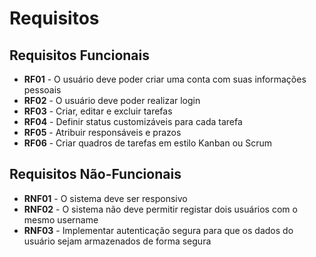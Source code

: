 # Requisitos

## Requisitos Funcionais

- **RF01** - O usuário deve poder criar uma conta com suas informações pessoais
- **RF02** - O usuário deve poder realizar login
- **RF03** - Criar, editar e excluir tarefas
- **RF04** - Definir status customizáveis para cada tarefa
- **RF05** - Atribuir responsáveis e prazos
- **RF06** - Criar quadros de tarefas em estilo Kanban ou Scrum

## Requisitos Não-Funcionais

- **RNF01** - O sistema deve ser responsivo
- **RNF02** - O sistema não deve permitir registar dois usuários com o mesmo username
- **RNF03** - Implementar autenticação segura para que os dados do usuário sejam armazenados de forma segura